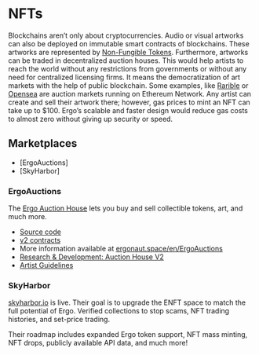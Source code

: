 # NFTs

Blockchains aren’t only about cryptocurrencies. Audio or visual artworks can also be deployed on immutable smart contracts of blockchains. These artworks are represented by [Non-Fungible Tokens](https://en.wikipedia.org/wiki/Non-fungible_token). Furthermore, artworks can be traded in decentralized auction houses. This would help artists to reach the world without any restrictions from governments or without any need for centralized licensing firms. It means the democratization of art markets with the help of public blockchain.
Some examples, like [Rarible](https://rarible.com/) or [Opensea](https://opensea.io/) are auction markets running on Ethereum Network. Any artist can create and sell their artwork there; however, gas prices to mint an NFT can take up to $100. Ergo’s scalable and faster design would reduce gas costs to almost zero without giving up security or speed. 


## Marketplaces

- [ErgoAuctions]
- [SkyHarbor]


### ErgoAuctions

The [Ergo Auction House](http://ergoauctions.org/#/auction/active) lets you buy and sell collectible tokens, art, and much more.

- [Source code](https://github.com/anon-real/ErgoAuctionHouse)
- [v2 contracts](https://github.com/ergoplatform/eips/pull/39/files)
- More information available at [ergonaut.space/en/ErgoAuctions](https://ergonaut.space/en/ErgoAuctions)
- [Research & Development: Auction House V2](https://www.ergoforum.org/t/auction-house-v2/2931)
- [Artist Guidelines](https://www.ergoforum.org/t/artist-guideline/2929)

### SkyHarbor

[skyharbor.io](https://www.skyharbor.io/) is live. Their goal is to upgrade the ENFT space to match the full potential of Ergo. Verified collections to stop scams, NFT trading histories, and set-price trading.

Their roadmap includes expanded Ergo token support, NFT mass minting, NFT drops, publicly available API data, and much more!